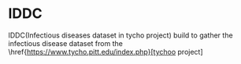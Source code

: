 # IDDC
IDDC(Infectious diseases dataset in tycho project)  build to gather the infectious disease dataset from  the \href{https://www.tycho.pitt.edu/index.php}[tychoo project]
